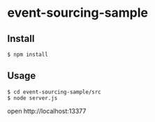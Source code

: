 # event-sourcing-sample


## Install

```
$ npm install
```


## Usage

```
$ cd event-sourcing-sample/src
$ node server.js
```
open http://localhost:13377
